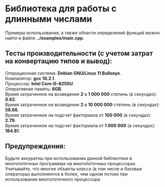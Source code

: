 # Библиотека для работы с длинными числами<br>
Примеры использования, а также области определений функций можно найти в файле **../examples/main.cpp**.<br>
## Тесты производительности (с учетом затрат на конвертацию типов и вывод):<br>
Операционная система: **Debian GNU/Linux 11 Bullseye**.<br>
Компилятор: **gcc 10.2.1**.<br>
Процессор: **Intel Core i5-8250U**.<br>
Оперативная память: **8GB**.<br>
Время затраченное на возведение **2** в **1 000 000** степень (в секундах): **0.62**.<br>
Время затраченное на возведение **2** в **10 000 000** степень (в секундах): **58.66**.<br>
Время затраченное на подсчет факториала от **100 000** (в секундах): **2.79**.<br>
Время затраченное на подсчет факториала от **1 000 000** (в секундах): **184.81**.<br>
## Предупреждения:<br>
Будьте аккуратны при использовании данной библиотеки в многопоточных программах на многопоточных процессорах. Учитывайте, что многие объекты класса (в том числе и базовые операторы) выполняются в более, чем одном потоке при использовании многопоточного процессора.